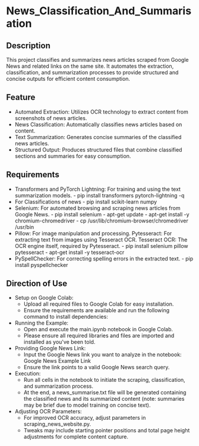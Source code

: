 # News_Classification_And_Summarisation

## Description
This project classifies and summarizes news articles scraped from Google News and related links on the same site. It automates the extraction, classification, and summarization processes to provide structured and concise outputs for efficient content consumption.

## Feature
- Automated Extraction: Utilizes OCR technology to extract content from screenshots of news articles.
- News Classification: Automatically classifies news articles based on content.
- Text Summarization: Generates concise summaries of the classified news articles.
- Structured Output: Produces structured files that combine classified sections and summaries for easy consumption.

## Requirements
- Transformers and PyTorch Lightning: For training and using the text summarization models.
      - pip install transformers pytorch-lightning -q
- For Classifications of news
      - pip install scikit-learn numpy
- Selenium: For automated browsing and scraping news articles from Google News.
      - pip install selenium
      - apt-get update
      - apt-get install -y chromium-chromedriver
      - cp /usr/lib/chromium-browser/chromedriver /usr/bin
- Pillow: For image manipulation and processing. Pytesseract: For extracting text from images using Tesseract OCR. Tesseract OCR: The OCR engine itself, 
  required by Pytesseract.
      - pip install selenium pillow pytesseract
      - apt-get install -y tesseract-ocr
- PySpellChecker: For correcting spelling errors in the extracted text.
      - pip install pyspellchecker

## Direction of Use
- Setup on Google Colab:
    - Upload all required files to Google Colab for easy installation.
    - Ensure the requirements are available and run the following command to install dependencies:
- Running the Example:
    - Open and execute the main.ipynb notebook in Google Colab.
    - Please ensure all required libraries and files are imported and installed as you've been told.
- Providing Google News Link:
    - Input the Google News link you want to analyze in the notebook:
      Google News Example Link
    - Ensure the link points to a valid Google News search query.
- Execution:
    - Run all cells in the notebook to initiate the scraping, classification, and summarization process.
    - At the end, a news_summarise.txt file will be generated containing the classified news and its summarized content (note: summaries may be brief due to 
      model training on concise text).
- Adjusting OCR Parameters:
    - For improved OCR accuracy, adjust parameters in scraping_news_website.py.
    - Tweaks may include starting pointer positions and total page height adjustments for complete content capture.
  

